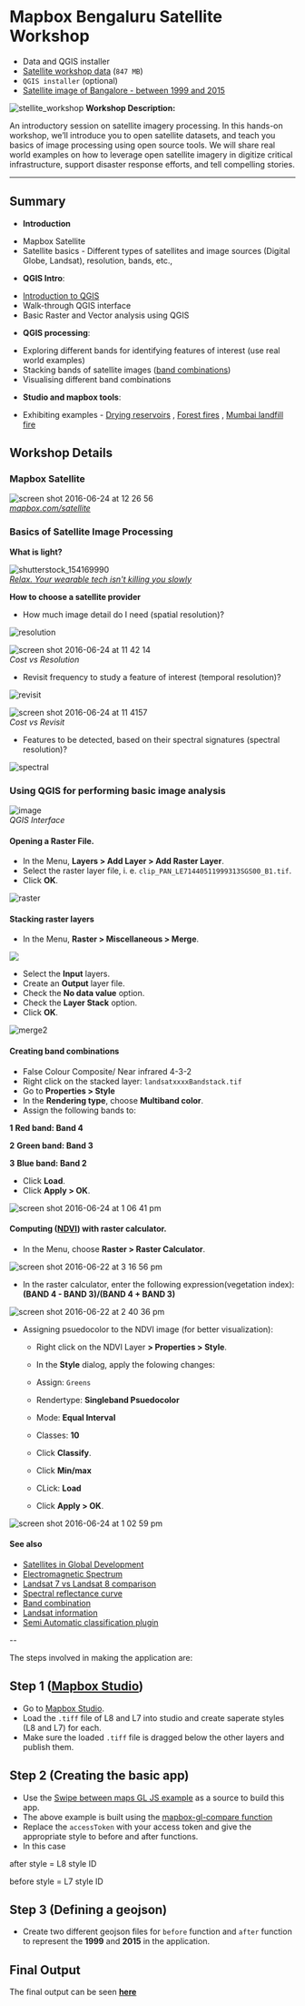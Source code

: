 # Mapbox Bengaluru Satellite Workshop

* Data and QGIS installer
 * [Satellite workshop data](https://www.dropbox.com/sh/0rh6jdjvrsa29i7/AAB5Q8UORui1zowVgOovjILHa?dl=0) (`847 MB`)
 * `QGIS installer` (optional)
* [Satellite image of Bangalore - between 1999 and 2015](http://mapbox.github.io/workshops/satellite-workshop/)


![stellite_workshop](https://cloud.githubusercontent.com/assets/13744156/16257213/a3d8f512-3874-11e6-97cd-83344f1c39a3.png)
 **Workshop Description:**
 
 An introductory session on satellite imagery processing. In this hands-on workshop, we’ll introduce you to open satellite datasets, and teach you basics of image processing using open source tools. We will share real world examples on how to leverage open satellite imagery in digitize critical infrastructure, support disaster response efforts, and tell compelling stories.

---

## Summary

- **Introduction**
 * Mapbox Satellite
 * Satellite basics - Different types of satellites and image sources (Digital Globe, Landsat), resolution, bands, etc.,

- **QGIS Intro**: 
 * [Introduction to QGIS](http://www.qgistutorials.com/en/)
 * Walk-through QGIS interface
 * Basic Raster and Vector analysis using QGIS

- **QGIS processing**:
 * Exploring different bands for identifying features of interest (use real world examples)
 * Stacking bands of satellite images ([band combinations](https://blogs.esri.com/esri/arcgis/2013/07/24/band-combinations-for-landsat-8/))
 * Visualising different band combinations
 
- **Studio and mapbox tools**: 
 * Exhibiting examples - [Drying reservoirs](https://www.mapbox.com/blog/reservoirs-drying-landsat/) , [Forest fires](https://twitter.com/mapbox/status/727838137871818753) , [Mumbai landfill fire](https://www.mapbox.com/blog/mumbai-landfill-fire/)

## Workshop Details

### Mapbox Satellite

![screen shot 2016-06-24 at 12 26 56](https://cloud.githubusercontent.com/assets/353700/16330478/1a2ec19a-3a07-11e6-967d-e5db9ffb91f5.png)<br>*[mapbox.com/satellite](https://www.mapbox.com/satellite/)*

### Basics of Satellite Image Processing

**What is light?**

![shutterstock_154169990](https://cloud.githubusercontent.com/assets/353700/16329021/531b612a-39fd-11e6-98e0-11eef964e46f.jpg)<br>*[Relax. Your wearable tech isn't killing you slowly](http://www.komando.com/happening-now/300938/relax-your-wearable-tech-isnt-killing-you-slowly/all)*

**How to choose a satellite provider**

* How much image detail do I need (spatial resolution)?

![resolution](https://cloud.githubusercontent.com/assets/353700/16329721/d5214532-3a01-11e6-8946-2c2df4f4239f.gif)

![screen shot 2016-06-24 at 11 42 14](https://cloud.githubusercontent.com/assets/353700/16329506/c8a7e0f0-3a00-11e6-8e9f-6f74a1280455.png)<br>*Cost vs Resolution*

* Revisit frequency to study a feature of interest (temporal resolution)?

![revisit](https://cloud.githubusercontent.com/assets/353700/16329774/31765188-3a02-11e6-91a8-2309b61c5142.gif)

![screen shot 2016-06-24 at 11 4157](https://cloud.githubusercontent.com/assets/353700/16329505/c8a79096-3a00-11e6-863a-6361603584d7.png )<br>*Cost vs Revisit*

* Features to be detected, based on their spectral signatures (spectral resolution)?
 
![spectral](https://cloud.githubusercontent.com/assets/353700/16329846/b76052b2-3a02-11e6-8b56-94ff9efcac28.gif)


### Using QGIS for performing basic image analysis

![image](https://cloud.githubusercontent.com/assets/13744156/16258090/be76c9e4-3879-11e6-8988-99b416271acc.png)<br>*QGIS Interface*


#### Opening a Raster File.

* In the Menu, **Layers > Add Layer > Add Raster Layer**.
* Select the raster layer file, i. e. `clip_PAN_LE71440511999313SGS00_B1.tif`.
* Click **OK**.

![raster](https://cloud.githubusercontent.com/assets/13744156/16258699/a0fa51ee-387c-11e6-8e28-de4216a9a9dd.png)

#### Stacking raster layers

* In the Menu, **Raster > Miscellaneous > Merge**.

![](https://cloud.githubusercontent.com/assets/13744156/16258903/984dcae8-387d-11e6-947c-f44b9a62d70a.png)

* Select the **Input** layers.
* Create an **Output** layer file.
* Check the **No data value** option.
* Check the **Layer Stack** option.
* Click **OK**.


![merge2](https://cloud.githubusercontent.com/assets/13744156/16259032/461ef520-387e-11e6-90cc-e312f8536833.png)

#### Creating band combinations

 * False Colour Composite/ Near infrared 4-3-2
 * Right click on the stacked layer: `landsatxxxxBandstack.tif`
 * Go to **Properties > Style**
 * In the **Rendering type**, choose **Multiband color**. 
 * Assign the following bands to:  
 
 **1** **Red band: Band 4**

 **2** **Green band: Band 3**
  
 **3** **Blue band: Band 2**
  
* Click **Load**. 
* Click **Apply > OK**. 
 
![screen shot 2016-06-24 at 1 06 41 pm](https://cloud.githubusercontent.com/assets/13744156/16331236/9037caf8-3a0c-11e6-826a-1ac33349619d.png)



#### Computing ([NDVI](https://en.wikipedia.org/wiki/Normalized_Difference_Vegetation_Index)) with raster calculator.


* In the Menu, choose **Raster > Raster Calculator**.

![screen shot 2016-06-22 at 3 16 56 pm](https://cloud.githubusercontent.com/assets/13744156/16262246/6637d8fa-388c-11e6-8df7-0899d5123b2c.png)

* In the raster calculator, enter the following expression(vegetation index): **(BAND 4 - BAND 3)/(BAND 4 + BAND 3)**

![screen shot 2016-06-22 at 2 40 36 pm](https://cloud.githubusercontent.com/assets/13744156/16261000/64b7e97a-3887-11e6-839b-a50fb383d142.png)

* Assigning psuedocolor to the NDVI image (for better visualization):

  * Right click on the NDVI Layer **> Properties > Style**.
 
  * In the **Style** dialog, apply the folowing changes:
 
  * Assign: `Greens`
 
  * Rendertype: **Singleband Psuedocolor**
 
  * Mode: **Equal Interval**
 
  * Classes: **10**
 
  * Click **Classify**.
 
  * Click **Min/max**

  * CLick: **Load**
 
  * Click **Apply > OK**.
 
![screen shot 2016-06-24 at 1 02 59 pm](https://cloud.githubusercontent.com/assets/13744156/16331201/36a4f2b8-3a0c-11e6-9370-917a49d71129.png)



#### See also

* [Satellites in Global Development](http://landscape.satsummit.io/)
* [Electromagnetic Spectrum](http://www.ctahr.hawaii.edu/miuralab/projects/makaha/intro_RS.html)
* [Landsat 7 vs Landsat 8 comparison](http://landsat.gsfc.nasa.gov/?p=3186)
* [Spectral reflectance curve](http://www.geol-amu.org/notes/m1r-1-8.htm)
* [Band combination](http://landsat.usgs.gov/L8_band_combos.php)
* [Landsat information](http://www.geosage.com/highview/features_landsat8.html)
* [Semi Automatic classification plugin](http://fromgistors.blogspot.com/2015/07/major-update-semi-automatic-44.html)

--

The steps involved in making the application are:

## Step 1 ([Mapbox Studio](https://www.mapbox.com/studio))

* Go to [Mapbox Studio](https://www.mapbox.com/studio).
* Load the `.tiff` file of L8 and L7 into studio and create saperate styles (L8 and L7) for each.
* Make sure the loaded `.tiff` file is dragged below the other layers and publish them.

## Step 2 (Creating the basic app)

* Use the [Swipe between maps GL JS example](https://www.mapbox.com/mapbox-gl-js/example/mapbox-gl-compare/) as a source to build this app.
 * The above example is built using the [mapbox-gl-compare function](https://github.com/mapbox/mapbox-gl-compare)
* Replace the `accessToken` with your access token and give the appropriate style to before and after functions.
 * In this case 
 
after style = L8 style ID

before style = L7 style ID

## Step 3 (Defining a geojson)

* Create two different geojson files for `before` function and `after` function to represent the **1999** and **2015** in the application.

## Final Output 

The final output can be seen **[here](http://mapbox.github.io/workshops/satellite-workshop/)**

